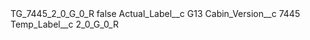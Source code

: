 <?xml version="1.0" encoding="UTF-8"?>
<CustomMetadata xmlns="http://soap.sforce.com/2006/04/metadata" xmlns:xsi="http://www.w3.org/2001/XMLSchema-instance" xmlns:xsd="http://www.w3.org/2001/XMLSchema">
    <label>TG_7445_2_0_G_0_R</label>
    <protected>false</protected>
    <values>
        <field>Actual_Label__c</field>
        <value xsi:type="xsd:string">G13</value>
    </values>
    <values>
        <field>Cabin_Version__c</field>
        <value xsi:type="xsd:string">7445</value>
    </values>
    <values>
        <field>Temp_Label__c</field>
        <value xsi:type="xsd:string">2_0_G_0_R</value>
    </values>
</CustomMetadata>
